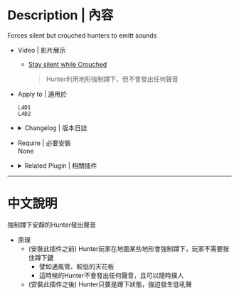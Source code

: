 # Description | 內容
Forces silent but crouched hunters to emitt sounds

* Video | 影片展示
    * [Stay silent while Crouched](https://youtu.be/L7x_x6dc1-Y?si=vA2dkxBxwxfz9vT4&t=48)
        > Hunter利用地形強制蹲下，但不會發出任何聲音

* Apply to | 適用於
	```
	L4D1
	L4D2
	```

* <details><summary>Changelog | 版本日誌</summary>

	* v1.6 (2025-5-5)
		* Support L4D1

	* v1.5 (2023-7-27)
		* Fix warnings when compiling on SourceMod 1.11.

	* v1.4
		* Initial Release
</details>

* Require | 必要安裝
<br/>None

* <details><summary>Related Plugin | 相關插件</summary>

	1. [hunter_growl_sound_fix](/hunter_growl_sound_fix): Fix silence Hunter produces growl sound when player MIC on
		> 修復使用Mic的Hunter玩家會發出聲音
</details>

- - - -
# 中文說明
強制蹲下安靜的Hunter發出聲音

* 原理
    * (安裝此插件之前) Hunter玩家在地圖某些地形會強制蹲下，玩家不需要按住蹲下鍵
      * 譬如通風管、較低的天花板
      * 這時候的Hunter不會發出任何聲音，且可以隨時撲人
	* (安裝此插件之後) Hunter只要是蹲下狀態，強迫發生低吼聲
